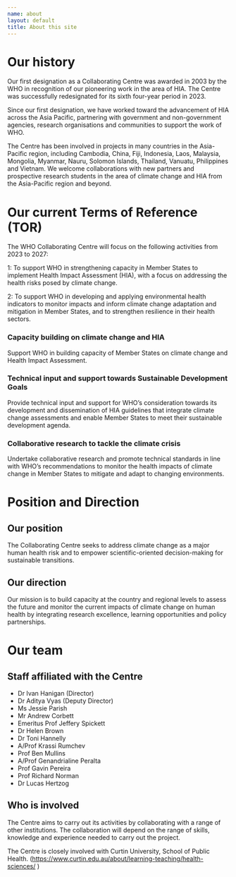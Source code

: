 ```yaml
--- 
name: about
layout: default
title: About this site
---
```




#  <a name="history"></a>Our history

Our first designation as a Collaborating Centre was awarded in 2003 by the WHO in recognition of our pioneering work in the area of HIA. The Centre was successfully redesignated for its sixth four-year period in 2023. 

Since our first designation, we have worked toward the advancement of HIA across the Asia Pacific, partnering with government and non-government agencies, research organisations and communities to support the work of WHO. 

The Centre has been involved in projects in many countries in the Asia-Pacific region, including Cambodia, China, Fiji, Indonesia, Laos, Malaysia, Mongolia, Myanmar, Nauru, Solomon Islands, Thailand, Vanuatu, Philippines and Vietnam. We welcome collaborations with new partners and prospective research students in the area of climate change and HIA from the Asia-Pacific region and beyond. 

#  <a name="tor"></a>Our current Terms of Reference (TOR) 

The WHO Collaborating Centre will focus on the following activities from 2023 to 2027: 

1: To support WHO in strengthening capacity in Member States to implement Health Impact Assessment (HIA), with a focus on addressing the health risks posed by climate change. 

2: To support WHO in developing and applying environmental health indicators to monitor impacts and inform climate change adaptation and mitigation in Member States, and to strengthen resilience in their health sectors. 

### Capacity building on climate change and HIA 

Support WHO in building capacity of Member States on climate change and Health Impact Assessment. 

 

 

 

### Technical input and support towards Sustainable Development Goals 

Provide technical input and support for WHO’s consideration towards its development and dissemination of HIA guidelines that integrate climate change assessments and enable Member States to meet their sustainable development agenda. 

 

 

### Collaborative research to tackle the climate crisis 

Undertake collaborative research and promote technical standards in line with WHO’s recommendations to monitor the health impacts of climate change in Member States to mitigate and adapt to changing environments. 

#  <a name="position"></a>Position and Direction 

##   Our position 

The Collaborating Centre seeks to address climate change as a major human health risk and to empower scientific-oriented decision-making for sustainable transitions. 

##    Our direction 

Our mission is to build capacity at the country and regional levels to assess the future and monitor the current impacts of climate change on human health by integrating research excellence, learning opportunities and policy partnerships. 

#   <a name="our-team"></a>Our team 

##   Staff affiliated with the Centre 

- Dr Ivan Hanigan (Director)
- Dr Aditya Vyas (Deputy Director)
- Ms Jessie Parish 
- Mr Andrew Corbett
- Emeritus Prof Jeffery Spickett
- Dr Helen Brown 
- Dr Toni Hannelly
- A/Prof Krassi Rumchev
- Prof Ben Mullins 
- A/Prof Genandrialine Peralta
- Prof Gavin Pereira 
- Prof Richard Norman
- Dr Lucas Hertzog

##    Who is involved 

The Centre aims to carry out its activities by collaborating with a range of other institutions. The collaboration will depend on the range of skills, knowledge and experience needed to carry out the project. 

The Centre is closely involved with Curtin University, School of Public Health. (https://www.curtin.edu.au/about/learning-teaching/health-sciences/ ) 